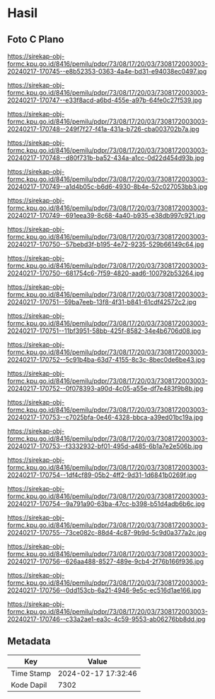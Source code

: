 # Hasil

## Foto C Plano

https://sirekap-obj-formc.kpu.go.id/8416/pemilu/pdpr/73/08/17/20/03/7308172003003-20240217-170745--e8b52353-0363-4a4e-bd31-e94038ec0497.jpg

https://sirekap-obj-formc.kpu.go.id/8416/pemilu/pdpr/73/08/17/20/03/7308172003003-20240217-170747--e33f8acd-a6bd-455e-a97b-64fe0c27f539.jpg

https://sirekap-obj-formc.kpu.go.id/8416/pemilu/pdpr/73/08/17/20/03/7308172003003-20240217-170748--249f7f27-f41a-431a-b726-cba003702b7a.jpg

https://sirekap-obj-formc.kpu.go.id/8416/pemilu/pdpr/73/08/17/20/03/7308172003003-20240217-170748--d80f731b-ba52-434a-a1cc-0d22d454d93b.jpg

https://sirekap-obj-formc.kpu.go.id/8416/pemilu/pdpr/73/08/17/20/03/7308172003003-20240217-170749--a1d4b05c-b6d6-4930-8b4e-52c027053bb3.jpg

https://sirekap-obj-formc.kpu.go.id/8416/pemilu/pdpr/73/08/17/20/03/7308172003003-20240217-170749--691eea39-8c68-4a40-b935-e38db997c921.jpg

https://sirekap-obj-formc.kpu.go.id/8416/pemilu/pdpr/73/08/17/20/03/7308172003003-20240217-170750--57bebd3f-b195-4e72-9235-529b66149c64.jpg

https://sirekap-obj-formc.kpu.go.id/8416/pemilu/pdpr/73/08/17/20/03/7308172003003-20240217-170750--681754c6-7f59-4820-aad6-100792b53264.jpg

https://sirekap-obj-formc.kpu.go.id/8416/pemilu/pdpr/73/08/17/20/03/7308172003003-20240217-170751--59ba7eeb-13f8-4f31-b841-61cdf42572c2.jpg

https://sirekap-obj-formc.kpu.go.id/8416/pemilu/pdpr/73/08/17/20/03/7308172003003-20240217-170751--11bf3951-58bb-425f-8582-34e4b6706d08.jpg

https://sirekap-obj-formc.kpu.go.id/8416/pemilu/pdpr/73/08/17/20/03/7308172003003-20240217-170752--5c91b4ba-63d7-4155-8c3c-8bec0de6be43.jpg

https://sirekap-obj-formc.kpu.go.id/8416/pemilu/pdpr/73/08/17/20/03/7308172003003-20240217-170752--0f078393-a90d-4c05-a55e-df7e483f9b8b.jpg

https://sirekap-obj-formc.kpu.go.id/8416/pemilu/pdpr/73/08/17/20/03/7308172003003-20240217-170753--c7025bfa-0e46-4328-bbca-a39ed01bc19a.jpg

https://sirekap-obj-formc.kpu.go.id/8416/pemilu/pdpr/73/08/17/20/03/7308172003003-20240217-170753--f3332932-bf01-495d-a485-6b1a7e2e506b.jpg

https://sirekap-obj-formc.kpu.go.id/8416/pemilu/pdpr/73/08/17/20/03/7308172003003-20240217-170754--1df4cf89-05b2-4ff2-9d31-1d6841b0269f.jpg

https://sirekap-obj-formc.kpu.go.id/8416/pemilu/pdpr/73/08/17/20/03/7308172003003-20240217-170754--9a791a90-63ba-47cc-b398-b51d4adb6b6c.jpg

https://sirekap-obj-formc.kpu.go.id/8416/pemilu/pdpr/73/08/17/20/03/7308172003003-20240217-170755--73ce082c-88d4-4c87-9b9d-5c9d0a377a2c.jpg

https://sirekap-obj-formc.kpu.go.id/8416/pemilu/pdpr/73/08/17/20/03/7308172003003-20240217-170756--626aa488-8527-489e-9cb4-2f76b166f936.jpg

https://sirekap-obj-formc.kpu.go.id/8416/pemilu/pdpr/73/08/17/20/03/7308172003003-20240217-170756--0dd153cb-6a21-4946-9e5c-ec516d1ae166.jpg

https://sirekap-obj-formc.kpu.go.id/8416/pemilu/pdpr/73/08/17/20/03/7308172003003-20240217-170746--c33a2ae1-ea3c-4c59-9553-ab06276bb8dd.jpg


## Metadata

| Key        | Value               |
| ---------- | ------------------- |
| Time Stamp | 2024-02-17 17:32:46 |
| Kode Dapil | 7302                |



